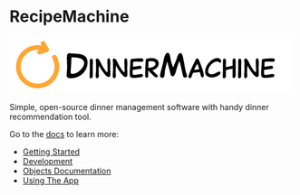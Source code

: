 # RecipeMachine

![DinnerMachine](https://raw.githubusercontent.com/DinnerMachine/.github/main/images/DinnerMachine.png)

Simple, open-source dinner management software with handy dinner recommendation tool.

Go to the [docs](docs/README.md) to learn more:

-   [Getting Started](docs/Usage/GettingStarted.md)
-   [Development](docs/Devel/README.md)
-   [Objects Documentation](docs/Objects/README.md)
-   [Using The App](docs/Usage/README.md)
